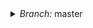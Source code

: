  <details >    
         <li>            Copy lines        </li>
        <li>            Copy permalink </li>
    <summary class="btn-octicon ml-0 px-2 p-0 bg-white border border-gray-dark rounded-1" aria-label="Inline file action toolbar">
     <i>Branch:</i>
    <span class="css-truncate-target" data-menu-button>master</span>
